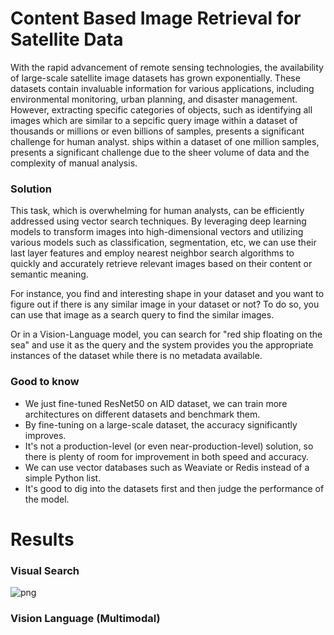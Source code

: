 # Content Based Image Retrieval for Satellite Data

With the rapid advancement of remote sensing technologies, the availability of large-scale satellite image datasets has grown exponentially. These datasets contain invaluable information for various applications, including environmental monitoring, urban planning, and disaster management. However, extracting specific categories of objects, such as identifying all images which are similar to a sepcific query image within a dataset of thousands or millions or even billions of samples, presents a significant challenge for human analyst. ships within a dataset of one million samples, presents a significant challenge due to the sheer volume of data and the complexity of manual analysis.

### Solution
This task, which is overwhelming for human analysts, can be efficiently addressed using vector search techniques. By leveraging deep learning models to transform images into high-dimensional vectors and utilizing various models such as classification, segmentation, etc, we can use their last layer features and employ nearest neighbor search algorithms to quickly and accurately retrieve relevant images based on their content or semantic meaning.  

For instance, you find and interesting shape in your dataset and you want to figure out if there is any similar image in your dataset or not? To do so, you can use that image as a search query to find the similar images.  

Or in a Vision-Language model, you can search for "red ship floating on the sea" and use it as the query and the system provides you the appropriate instances of the dataset while there is no metadata available.

### Good to know
- We just fine-tuned ResNet50 on AID dataset, we can train more architectures on different datasets and benchmark them.
- By fine-tuning on a large-scale dataset, the accuracy significantly improves.
- It's not a production-level (or even near-production-level) solution, so there is plenty of room for improvement in both speed and accuracy.
- We can use vector databases such as Weaviate or Redis instead of a simple Python list.
- It's good to dig into the datasets first and then judge the performance of the model.


# Results

### Visual Search
![png](results/vision/w-aid-data-aid-1.png)

### Vision Language (Multimodal)